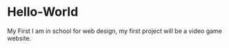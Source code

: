 # Hello-World
My First
I am in school for web design, my first project will be a video game website.
